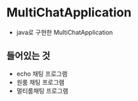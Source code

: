 # MultiChatApplication

- java로 구현한 MultiChatApplication

## 들어있는 것
- echo 채팅 프로그램
- 원룸 채팅 프로그램
- 멀티룸채팅 프로그램
